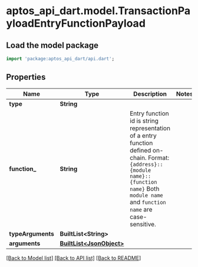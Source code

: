 # aptos_api_dart.model.TransactionPayloadEntryFunctionPayload

## Load the model package
```dart
import 'package:aptos_api_dart/api.dart';
```

## Properties
Name | Type | Description | Notes
------------ | ------------- | ------------- | -------------
**type** | **String** |  | 
**function_** | **String** | Entry function id is string representation of a entry function defined on-chain.  Format: `{address}::{module name}::{function name}`  Both `module name` and `function name` are case-sensitive.  | 
**typeArguments** | **BuiltList&lt;String&gt;** |  | 
**arguments** | [**BuiltList&lt;JsonObject&gt;**](JsonObject.md) |  | 

[[Back to Model list]](../README.md#documentation-for-models) [[Back to API list]](../README.md#documentation-for-api-endpoints) [[Back to README]](../README.md)


